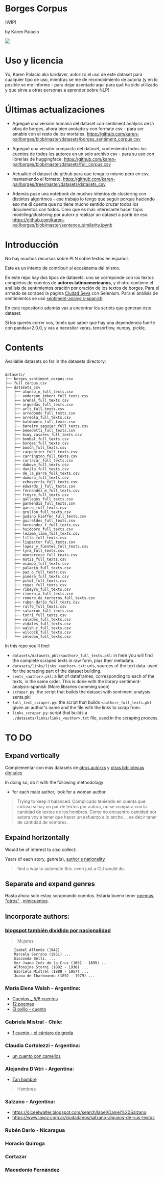 # Borges Corpus
(WIP)

by Karen Palacio

<img src="https://i.imgur.com/iDJpsjf.png"/>

# Uso y licencia
Yo, Karen Palacio aka kardaver, autorizo el uso de este dataset para cualquier tipo de uso, mientras se me de reconocimiento de autoría (y en lo posible se me informe - para dejar asentado aquí para qué ha sido utilizado y que sirva a otras personas a aprender sobre NLP)


# Últimas actualizaciones

- Agregué una versión humana del dataset con sentiment analysis de la obra de borges, ahora bien anotado y con formato csv - para ser amable con el resto de los mortales. https://github.com/karen-pal/borges/blob/master/datasets/borges_sentiment_corpus.csv

- Agregué una versión compacta del dataset, conteniendo todos los cuentos de todes les autores en un solo archivo csv - para su uso con librerías de huggingface: https://github.com/karen-pal/borges/blob/master/datasets/full_corpus.csv

- Actualicé el dataset de github para que tenga lo mismo pero en csv, manteniendo el formato. https://github.com/karen-pal/borges/tree/master/datasets/datasets_csv

- Además puse una notebook de muchos intentos de clustering con distintos algoritmos - ese trabajo lo tengo que seguir porque haciendo eso me di cuenta que no tiene mucho sentido cruzar todos los documentos con todos. Creo que es más interesante hacer topic modeling/clustering por autorx y realizar un dataset a partir de eso.
https://github.com/karen-pal/borges/blob/master/sentence_similarity.ipynb

# Introducción
No hay muchos recursos sobre PLN sobre textos en español.

Este es un intento de contribuir al ecosistema del mismo.

En este repo hay dos tipos de datasets: uno se correponde con los textos completos de cuentos de **autorxs latinoamericanxs**, y el otro contiene el análisis de sentimientos oración por oración de los textos de borges. Para el armado se scrapeó la página [Ciudad Seva](https://ciudadseva.com/autor/jorge-luis-borges/cuentos/) con Selenium. Para el análisis de sentimientos se usó [sentiment-analysis-spanish](https://pypi.org/project/sentiment-analysis-spanish/)

En este repositorio además vas a encontrar los scripts que generan este dataset.

Si los querés correr vos, tenés que saber que hay una dependencia fuerte con pandas<2.0.0, y vas a necesitar keras, tensorflow, numpy, pickle,

# Contents

Available datasets so far in the datasets directory:

```

datasets/
├── borges_sentiment_corpus.csv
├── full_corpus.csv
├── datasets_csv
│   ├── alonso_m_full_texts.csv
│   ├── anderson_imbert_full_texts.csv
│   ├── arenal_full_texts.csv
│   ├── arguedas_full_texts.csv
│   ├── arlt_full_texts.csv
│   ├── arredondo_full_texts.csv
│   ├── arreola_full_texts.csv
│   ├── baldomero_full_texts.csv
│   ├── bareiro_saguier_full_texts.csv
│   ├── benedetti_full_texts.csv
│   ├── bioy_casares_full_texts.csv
│   ├── bombal_full_texts.csv
│   ├── borges_full_texts.csv
│   ├── bosch_full_texts.csv
│   ├── carpentier_full_texts.csv
│   ├── carrington_full_texts.csv
│   ├── cortazar_full_texts.csv
│   ├── dabove_full_texts.csv
│   ├── davila_full_texts.csv
│   ├── de_la_parra_full_texts.csv
│   ├── donoso_full_texts.csv
│   ├── echeverría_full_texts.csv
│   ├── edwards_j_full_texts.csv
│   ├── fernandez_m_full_texts.csv
│   ├── freyre_full_texts.csv
│   ├── gallegos_full_texts.csv
│   ├── garmendia_full_texts.csv
│   ├── garro_full_texts.csv
│   ├── grullon_full_texts.csv
│   ├── gudino_kieffer_full_texts.csv
│   ├── guiraldes_full_texts.csv
│   ├── hernandez_f_full_texts.csv
│   ├── huidobro_full_texts.csv
│   ├── lezama_lima_full_texts.csv
│   ├── lillo_full_texts.csv
│   ├── lispector_full_texts.csv
│   ├── lopez_y_fuentes_full_texts.csv
│   ├── lyra_full_texts.csv
│   ├── monterroso_full_texts.csv
│   ├── mutis_full_texts.csv
│   ├── ocampo_full_texts.csv
│   ├── palacio_full_texts.csv
│   ├── paz_o_full_texts.csv
│   ├── pinera_full_texts.csv
│   ├── pitol_full_texts.csv
│   ├── reyes_full_texts.csv
│   ├── ribeyro_full_texts.csv
│   ├── rivera_a_full_texts.csv
│   ├── romero_de_terreros_full_texts.csv
│   ├── ruben_dario_full_texts.csv
│   ├── rulfo_full_texts.csv
│   ├── salarrue_full_texts.csv
│   ├── torri_full_texts.csv
│   ├── valades_full_texts.csv
│   ├── vidales_full_texts.csv
│   ├── walsh_r_full_texts.csv
│   ├── wilcock_full_texts.csv
│   └── zeledon_full_texts.csv
```

In this repo you'll find:

* `datasets/datasets_pkl/<author>_full_texts.pkl`: in here you will find the complete scraped texts in raw form, plus their metadata.
* `datasets/links/links_<author>.txt`: urls, sources of the text data. used for the scraping part of the dataset building.
* `sents_<author>.pkl`: a list of dataframes, corresponding to each of the texts, in the same order. This is done with the library sentiment-analysis-spanish (More libraries comming soon)
* `scraper.py`: the script that builds the dataset with sentiment analysis sents.pkl
* `full_text_scraper.py`: the script that builds `<author>_full_texts.pkl` given an author's name and the file with the links to scrap from.
* `links_scraper.py`: script that builds a `./datasets/links/links_<author>.txt` file, used in the scraping process.

# TO DO

## Expand vertically
Complementar con más datasets de [otrxs autorxs](https://ciudadseva.com/biblioteca/indice-autor-cuentos/) y [otras bibliotecas digitales](https://ciudadseva.com/secciones/bibliotecas-digitales-publicas/)

In doing so, do it with the following methodology:

* for each male author, look for a woman author.

> Trying to keep it balanced. Complicado teniendo en cuenta que incluso si hay un par de textos por autora, no se compara con la cantidad de textos de los hombres. Como no encuentro cantidad por autora voy a tener que hacer un esfuerzo a lo ancho ... es decir tener de cantidad de nombres.

## Expaind horizontally

Would be of interest to also collect:

Years of each story, genre(s), [author's nationality](https://ciudadseva.com/biblioteca/indice-paises-cuentos/)

> find a way to automate this. even just a CLI would do.


## Separate and expand genres

Hasta ahora solo estoy scrapeando cuentos. Estaría bueno tener [poemas](https://ciudadseva.com/biblioteca/indice-autor-poemas/), ["otros"](http://ciudadseva.com/biblioteca/indice-autor-otrostextos/) , [minicuentos](https://ciudadseva.com/biblioteca/indice-autor-minicuentos/).

## Incorporate authors:

### [blogspot también dividido por nacionalidad](http://cuentosdelatinoamerica.blogspot.com/search/label/Cuentistas%20de%20latinoam%C3%A9rica)

> Mujeres
```
    Isabel Allende (1942)
    Marcela Serrano (1951) ...
    Gioconda Belli. ...
    Sor Juana Inés de la Cruz (1651 - 1695) ...
    Alfonsina Storni (1892 - 1938) ...
    Gabriela Mistral (1889 - 1957) ...
    Juana de Ibarbourou (1892 - 1979) ...
```

### María Elena Walsh - Argentina:
* [Cuentos _ 5/6 cuentos](http://lasalademerlin.blogspot.com/2016/11/cinco-cuentos-cortos-de-maria-elena.html)
* [12 poemas](https://www.conmishijos.com/actividades-para-ninos/cuentos/12-bellos-y-divertidos-poemas-de-maria-elena-walsh-para-ninos/)
* [El ovillo - cuento](http://bpcd-mariaelenawalsh.blogspot.com/2013/06/cuento-el-ovillo-de-maria-elena-walsh.html)

### Gabriela Mistral - Chile:
* [1 cuento - el cántaro de greda](http://cuentosdelatinoamerica.blogspot.com/2011/06/el-cantaro-de-greda-gabriela-mistral.html)

### Claudia Cortalezzi - Argentina:
* [un cuento con camellos](http://cuentosdelatinoamerica.blogspot.com/2017/01/un-cuento-con-camellos-claudia.html)


### Alejandra D'Atri - Argentina:
* [Tan hombre](http://cuentosdelatinoamerica.blogspot.com/2015/11/tan-hombre-alejandra-datri.html)


> Hombres
### Salzano - Argentina:
* https://diceelwalter.blogspot.com/search/label/Daniel%20Salzano
* https://www.lavoz.com.ar/ciudadanos/salzano-algunos-de-sus-textos
### Rubén Darío - Nicaragua
### Horacio Quiroga
### Cortazar
### Macedonio Fernández
